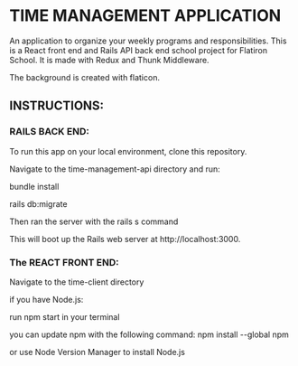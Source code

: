 <h1>TIME MANAGEMENT APPLICATION</h1>
An application to organize your weekly programs and responsibilities.
This is a React front end and Rails API back end school project for Flatiron School. It is made with Redux and Thunk Middleware.

The background is created with flaticon.

<h2>INSTRUCTIONS:</h2>

<h3>RAILS BACK END:</h3>
To run this app on your local environment, clone this repository.

Navigate to the time-management-api directory and run:

bundle install

rails db:migrate

Then ran the server with the rails s command

This will boot up the Rails web server at http://localhost:3000.

<h3>The REACT FRONT END:</h3>

Navigate to the time-client directory

if you have Node.js: 

run npm start in your terminal

you can update npm with the following command: 
npm install --global npm

or use Node Version Manager to install Node.js

